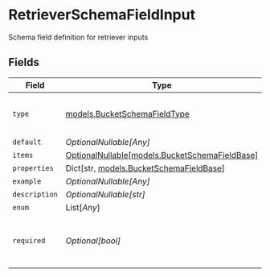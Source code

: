 # RetrieverSchemaFieldInput

Schema field definition for retriever inputs


## Fields

| Field                                                                                | Type                                                                                 | Required                                                                             | Description                                                                          |
| ------------------------------------------------------------------------------------ | ------------------------------------------------------------------------------------ | ------------------------------------------------------------------------------------ | ------------------------------------------------------------------------------------ |
| `type`                                                                               | [models.BucketSchemaFieldType](../models/bucketschemafieldtype.md)                   | :heavy_check_mark:                                                                   | Enum for field types in bucket schemas                                               |
| `default`                                                                            | *OptionalNullable[Any]*                                                              | :heavy_minus_sign:                                                                   | N/A                                                                                  |
| `items`                                                                              | [OptionalNullable[models.BucketSchemaFieldBase]](../models/bucketschemafieldbase.md) | :heavy_minus_sign:                                                                   | N/A                                                                                  |
| `properties`                                                                         | Dict[str, [models.BucketSchemaFieldBase](../models/bucketschemafieldbase.md)]        | :heavy_minus_sign:                                                                   | N/A                                                                                  |
| `example`                                                                            | *OptionalNullable[Any]*                                                              | :heavy_minus_sign:                                                                   | N/A                                                                                  |
| `description`                                                                        | *OptionalNullable[str]*                                                              | :heavy_minus_sign:                                                                   | N/A                                                                                  |
| `enum`                                                                               | List[*Any*]                                                                          | :heavy_minus_sign:                                                                   | N/A                                                                                  |
| `required`                                                                           | *Optional[bool]*                                                                     | :heavy_minus_sign:                                                                   | Whether this field is required for the retriever                                     |